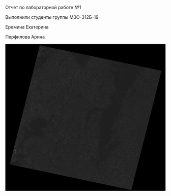 Отчет по лабораторной работе №1 

Выполнили студенты группы М3О-312Б-19

Еремина Екатерина

Перфилова Арина



![Рис1](https://github.com/eremkate/screenshots/blob/main/Снимок1.JPG)
